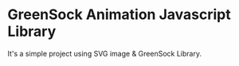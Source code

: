 # GreenSock Animation Javascript Library
It's a simple project using SVG image &amp; GreenSock Library.
